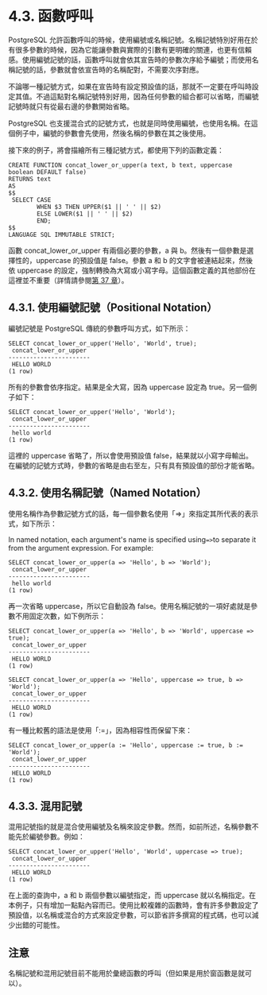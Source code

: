# 4.3. 函數呼叫

PostgreSQL 允許函數呼叫的時候，使用編號或名稱記號。名稱記號特別好用在於有很多參數的時候，因為它能讓參數與實際的引數有更明確的關連，也更有信賴感。使用編號記號的話，函數呼叫就會依其宣告時的參數次序給予編號；而使用名稱記號的話，參數就會依宣告時的名稱配對，不需要次序對應。

不論哪一種記號方式，如果在宣告時有設定預設值的話，那就不一定要在呼叫時設定其值。不過這點對名稱記號特別好用，因為任何參數的組合都可以省略，而編號記號時就只有從最右邊的參數開始省略。

PostgreSQL 也支援混合式的記號方式，也就是同時使用編號，也使用名稱。在這個例子中，編號的參數會先使用，然後名稱的參數在其之後使用。

接下來的例子，將會描繪所有三種記號方式，都使用下列的函數定義：

```text
CREATE FUNCTION concat_lower_or_upper(a text, b text, uppercase boolean DEFAULT false)
RETURNS text
AS
$$
 SELECT CASE
        WHEN $3 THEN UPPER($1 || ' ' || $2)
        ELSE LOWER($1 || ' ' || $2)
        END;
$$
LANGUAGE SQL IMMUTABLE STRICT;
```

函數 concat\_lower\_or\_upper 有兩個必要的參數，a 與 b。然後有一個參數是選擇性的，uppercase 的預設值是 false。參數 a 和 b 的文字會被連結起來，然後依 uppercase 的設定，強制轉換為大寫或小寫字母。這個函數定義的其他部份在這裡並不重要（詳情請參閱[第 37 章](https://github.com/pgsql-tw/documents/tree/a096b206440e1ac8cdee57e1ae7a74730f0ee146/v-server-programming/extending-sql.md)）。

## 4.3.1. 使用編號記號（Positional Notation）

編號記號是 PostgreSQL 傳統的參數呼叫方式，如下所示：

```text
SELECT concat_lower_or_upper('Hello', 'World', true);
 concat_lower_or_upper 
-----------------------
 HELLO WORLD
(1 row)
```

所有的參數會依序指定。結果是全大寫，因為 uppercase 設定為 true。另一個例子如下：

```text
SELECT concat_lower_or_upper('Hello', 'World');
 concat_lower_or_upper 
-----------------------
 hello world
(1 row)
```

這裡的 uppercase 省略了，所以會使用預設值 false，結果就以小寫字母輸出。在編號的記號方式時，參數的省略是由右至左，只有具有預設值的部份才能省略。

## 4.3.2. 使用名稱記號（Named Notation）

使用名稱作為參數記號方式的話，每一個參數名使用「=&gt;」來指定其所代表的表示式，如下所示：

In named notation, each argument's name is specified using`=>`to separate it from the argument expression. For example:

```text
SELECT concat_lower_or_upper(a => 'Hello', b => 'World');
 concat_lower_or_upper 
-----------------------
 hello world
(1 row)
```

再一次省略 uppercase，所以它自動設為 false。使用名稱記號的一項好處就是參數不用固定次數，如下例所示：

```text
SELECT concat_lower_or_upper(a => 'Hello', b => 'World', uppercase => true);
 concat_lower_or_upper 
-----------------------
 HELLO WORLD
(1 row)

SELECT concat_lower_or_upper(a => 'Hello', uppercase => true, b => 'World');
 concat_lower_or_upper 
-----------------------
 HELLO WORLD
(1 row)
```

有一種比較舊的語法是使用「:=」，因為相容性而保留下來：

```text
SELECT concat_lower_or_upper(a := 'Hello', uppercase := true, b := 'World');
 concat_lower_or_upper 
-----------------------
 HELLO WORLD
(1 row)
```

## 4.3.3. 混用記號

混用記號指的就是混合使用編號及名稱來設定參數。然而，如前所述，名稱參數不能先於編號參數。例如：

```text
SELECT concat_lower_or_upper('Hello', 'World', uppercase => true);
 concat_lower_or_upper 
-----------------------
 HELLO WORLD
(1 row)
```

在上面的查詢中，a 和 b 兩個參數以編號指定，而 uppercase 就以名稱指定。在本例子，只有增加一點點內容而已。使用比較複雜的函數時，會有許多參數設定了預設值，以名稱或混合的方式來設定參數，可以節省許多撰寫的程式碼，也可以減少出錯的可能性。

## 注意

名稱記號和混用記號目前不能用於彙總函數的呼叫（但如果是用於窗函數是就可以）。

